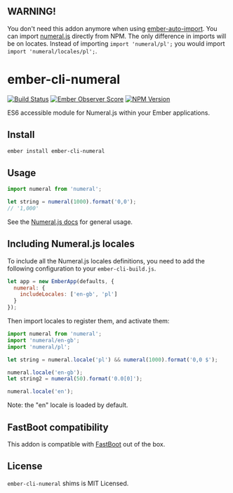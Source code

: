 ## WARNING! 

You don't need this addon anymore when using [ember-auto-import](https://github.com/ef4/ember-auto-import). You can import [numeral.js](https://github.com/adamwdraper/Numeral-js) directly from NPM. The only difference in imports will be on locates. Instead of importing `import 'numeral/pl';` you would import `import 'numeral/locales/pl';`.

# ember-cli-numeral
[![Build Status](https://travis-ci.org/josemarluedke/ember-cli-numeral.svg?branch=master)](https://travis-ci.org/josemarluedke/ember-cli-numeral)
[![Ember Observer Score](https://emberobserver.com/badges/ember-cli-numeral.svg)](https://emberobserver.com/addons/ember-cli-numeral)
[![NPM Version](https://img.shields.io/npm/v/ember-cli-numeral.svg?style=flat-square)](https://www.npmjs.com/package/ember-cli-numeral)

ES6 accessible module for Numeral.js within your Ember applications.

## Install

```bash
ember install ember-cli-numeral
```

## Usage

```javascript
import numeral from 'numeral';

let string = numeral(1000).format('0,0');
// '1,000'
```

See the [Numeral.js docs](http://numeraljs.com/) for general usage.

## Including Numeral.js locales

To include all the Numeral.js locales definitions, you need to add the
following configuration to your `ember-cli-build.js`.

```javascript
let app = new EmberApp(defaults, {
  numeral: {
    includeLocales: ['en-gb', 'pl']
  }
});
```

Then import locales to register them, and activate them:

```javascript
import numeral from 'numeral';
import 'numeral/en-gb';
import 'numeral/pl';

let string = numeral.locale('pl') && numeral(1000).format('0,0 $');

numeral.locale('en-gb');
let string2 = numeral(50).format('0.0[0]');

numeral.locale('en');
```

Note: the "en" locale is loaded by default.

## FastBoot compatibility

This addon is compatible with [FastBoot](http://ember-fastboot.com/) out of the box.

## License

`ember-cli-numeral` shims is MIT Licensed.
